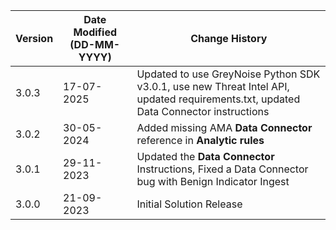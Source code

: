 | **Version** | **Date Modified (DD-MM-YYYY)** | **Change History**                          |
|-------------|--------------------------------|---------------------------------------------|
| 3.0.3      | 17-07-2025                     | Updated to use GreyNoise Python SDK v3.0.1, use new Threat Intel API, updated requirements.txt, updated Data Connector instructions |
| 3.0.2       | 30-05-2024                     | Added missing AMA **Data Connector** reference in **Analytic rules**  |
| 3.0.1       | 29-11-2023                     | Updated the **Data Connector** Instructions, Fixed a Data Connector bug with Benign Indicator Ingest|
| 3.0.0       | 21-09-2023                     | Initial Solution Release                    |

